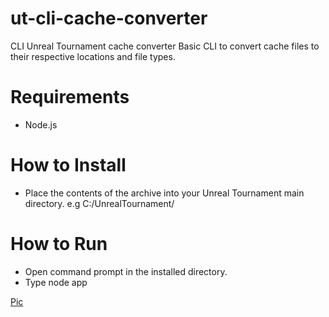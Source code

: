 # ut-cli-cache-converter
 CLI Unreal Tournament cache converter
 Basic CLI to convert cache files to their respective locations and file types.

# Requirements
- Node.js


# How to Install
- Place the contents of the archive into your Unreal Tournament main directory. e.g C:/UnrealTournament/

# How to Run
- Open command prompt in the installed directory.
- Type node app


[Pic](https://i.imgur.com/xODwY2T.png)